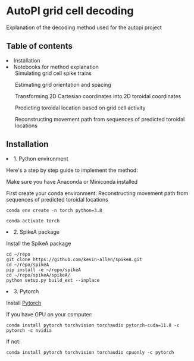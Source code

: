 # AutoPI grid cell decoding
Explanation of the decoding method used for the autopi project

## Table of contents

<li>Installation</li>
<li>
  Notebooks for method explanation
  <ol>Simulating grid cell spike trains</ol>
  <ol>Estimating grid orientation and spacing</ol>
  <ol>Transforming 2D Cartesian coordinates into 2D toroidal coordinates</ol>
  <ol>Predicting toroidal location based on grid cell activity</ol>
  <ol>Reconstructing movement path from sequences of predicted toroidal locations</ol>
</li>

## Installation
<li>1. Python environment</li>


Here's a step by step guide to implement the method:

Make sure you have Anaconda or Miniconda installed

First create your conda environment:
Reconstructing movement path from sequences of predicted toroidal locations
```
conda env create -n torch python=3.8

conda activate torch
```

<li>2. SpikeA package</li>

Install the SpikeA package

```
cd ~/repo
git clone https://github.com/kevin-allen/spikeA.git
cd ~/repo/spikeA
pip install -e ~/repo/spikeA
cd ~/repo/spikeA/spikeA/
python setup.py build_ext --inplace
```

<li>3. Pytorch </li>

Install [Pytorch](https://pytorch.org/get-started/locally/)

If you have GPU on your computer:

```
conda install pytorch torchvision torchaudio pytorch-cuda=11.8 -c pytorch -c nvidia

```

If not:

```
conda install pytorch torchvision torchaudio cpuonly -c pytorch

```
